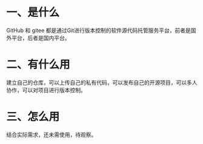 

# 一、是什么
GitHub 和 gitee 都是通过Git进行版本控制的软件源代码托管服务平台，前者是国外平台，后者是国内平台。

# 二、有什么用
建立自己的仓库，可以上传自己的私有代码，可以发布自己的开源项目，可以多人协作，可以对项目进行版本控制。

# 三、怎么用
结合实际需求，还未需使用，待观察。

